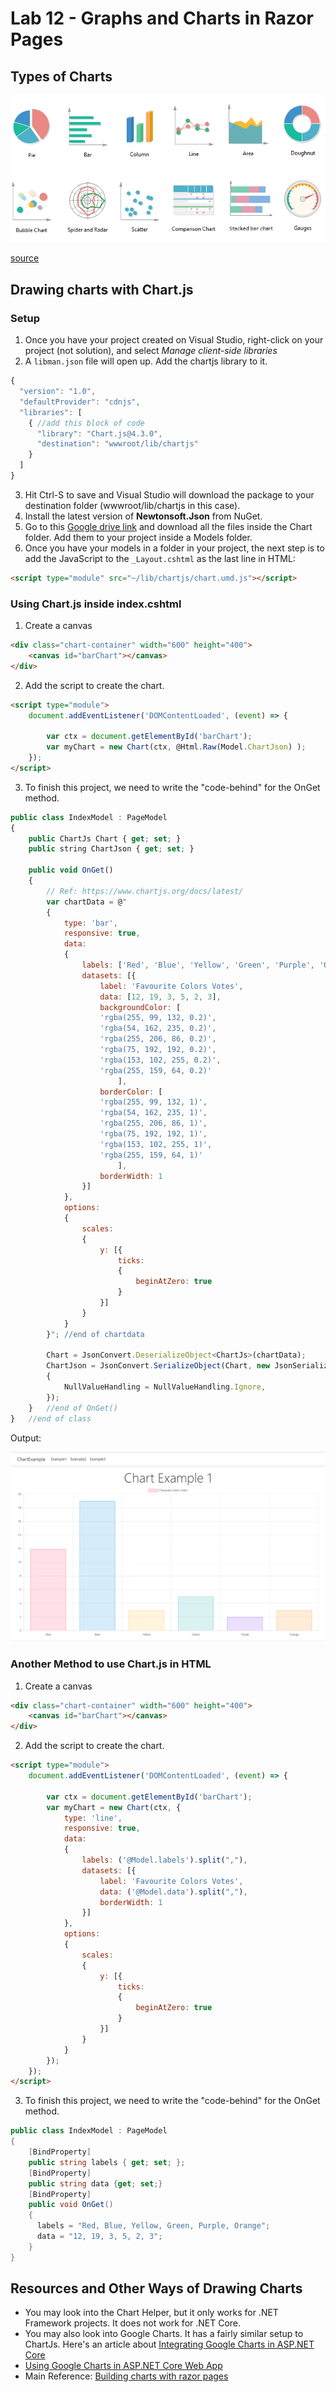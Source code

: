 # Lab 12 - Graphs and Charts in Razor Pages

## Types of Charts
<img src="chart-types.png"></img>
<figcaption><a href="https://www.analyticsvidhya.com/blog/2021/08/8-essential-charts-you-must-know-to-excel-in-the-art-of-data-visualization/">source</a></figcaption>

## Drawing charts with Chart.js

### Setup
1. Once you have your project created on Visual Studio, right-click on your project (not solution), and select _Manage client-side libraries_
1. A `libman.json` file will open up. Add the chartjs library to it.

```js
{
  "version": "1.0",
  "defaultProvider": "cdnjs",
  "libraries": [
    { //add this block of code
      "library": "Chart.js@4.3.0",
      "destination": "wwwroot/lib/chartjs"
    }
  ]
}
```
3. Hit Ctrl-S to save and Visual Studio will download the package to your destination folder (wwwroot/lib/chartjs in this case).
4. Install the latest version of **Newtonsoft.Json** from NuGet.
5. Go to this [Google drive link](https://drive.google.com/drive/folders/1ON3KzAw0Pbh0TAFO4VcExjQvIvTJuOpM?usp=sharing) and download all the files inside the Chart folder. Add them to your project inside a Models folder.
6. Once you have your models in a folder in your project, the next step is to add the JavaScript to the `_Layout.cshtml` as the last line in HTML:
```html
<script type="module" src="~/lib/chartjs/chart.umd.js"></script>
```

### Using Chart.js inside index.cshtml
1. Create a canvas
```html
<div class="chart-container" width="600" height="400">
    <canvas id="barChart"></canvas>
</div>
```
2. Add the script to create the chart. 
```html
<script type="module">
    document.addEventListener('DOMContentLoaded', (event) => {

        var ctx = document.getElementById('barChart');
        var myChart = new Chart(ctx, @Html.Raw(Model.ChartJson) );
    });
</script>
```
3. To finish this project, we need to write the "code-behind" for the OnGet method.

```js
public class IndexModel : PageModel
{
    public ChartJs Chart { get; set; }
    public string ChartJson { get; set; }

    public void OnGet()
    {
        // Ref: https://www.chartjs.org/docs/latest/
        var chartData = @"
        {
            type: 'bar',
            responsive: true,
            data:
            {
                labels: ['Red', 'Blue', 'Yellow', 'Green', 'Purple', 'Orange'],
                datasets: [{
                    label: 'Favourite Colors Votes',
                    data: [12, 19, 3, 5, 2, 3],
                    backgroundColor: [
                    'rgba(255, 99, 132, 0.2)',
                    'rgba(54, 162, 235, 0.2)',
                    'rgba(255, 206, 86, 0.2)',
                    'rgba(75, 192, 192, 0.2)',
                    'rgba(153, 102, 255, 0.2)',
                    'rgba(255, 159, 64, 0.2)'
                        ],
                    borderColor: [
                    'rgba(255, 99, 132, 1)',
                    'rgba(54, 162, 235, 1)',
                    'rgba(255, 206, 86, 1)',
                    'rgba(75, 192, 192, 1)',
                    'rgba(153, 102, 255, 1)',
                    'rgba(255, 159, 64, 1)'
                        ],
                    borderWidth: 1
                }]
            },  
            options:
            {
                scales:
                {
                    y: [{
                        ticks:
                        {
                            beginAtZero: true
                        }
                    }]
                }
            } 
        }"; //end of chartdata

        Chart = JsonConvert.DeserializeObject<ChartJs>(chartData);
        ChartJson = JsonConvert.SerializeObject(Chart, new JsonSerializerSettings
        {
            NullValueHandling = NullValueHandling.Ignore,
        });
    }   //end of OnGet()
}   //end of class
```

Output:

![Example Output](example_output.png)

### Another Method to use Chart.js in HTML
1. Create a canvas
```html
<div class="chart-container" width="600" height="400">
    <canvas id="barChart"></canvas>
</div>
```
2. Add the script to create the chart. 
```html
<script type="module">
    document.addEventListener('DOMContentLoaded', (event) => {

        var ctx = document.getElementById('barChart');
        var myChart = new Chart(ctx, {
            type: 'line',
            responsive: true,
            data:
            {
                labels: ('@Model.labels').split(","),
                datasets: [{
                    label: 'Favourite Colors Votes',
                    data: ('@Model.data').split(","),
                    borderWidth: 1
                }]
            },  
            options:
            {
                scales:
                {
                    y: [{
                        ticks:
                        {
                            beginAtZero: true
                        }
                    }]
                }
            } 
        });
    });
</script>
```
3. To finish this project, we need to write the "code-behind" for the OnGet method.

```c#
public class IndexModel : PageModel
{
    [BindProperty]
    public string labels { get; set; };
    [BindProperty]
    public string data {get; set;}
    [BindProperty]
    public void OnGet()
    {
      labels = "Red, Blue, Yellow, Green, Purple, Orange";
      data = "12, 19, 3, 5, 2, 3";
    }
}
```
## Resources and Other Ways of Drawing Charts
- You may look into the Chart Helper, but it only works for .NET Framework projects. It does not work for .NET Core.
- You may also look into Google Charts. It has a fairly similar setup to ChartJs. Here's an article about [Integrating Google Charts in ASP.NET Core](https://dotnetthoughts.net/integrating-google-charts-in-aspnet-core/)
- [Using Google Charts in ASP.NET Core Web App](https://www.youtube.com/watch?v=mksUls9fx-Q)
- Main Reference: [Building charts with razor pages](https://www.danylkoweb.com/Blog/aspnet-core-building-charts-with-razor-pages-QR)
